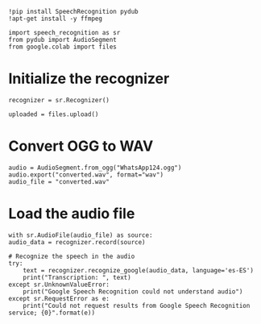     !pip install SpeechRecognition pydub
    !apt-get install -y ffmpeg

    import speech_recognition as sr
    from pydub import AudioSegment
    from google.colab import files

# Initialize the recognizer
    recognizer = sr.Recognizer()

    uploaded = files.upload()

# Convert OGG to WAV
    audio = AudioSegment.from_ogg("WhatsApp124.ogg")
    audio.export("converted.wav", format="wav")
    audio_file = "converted.wav"

# Load the audio file
    with sr.AudioFile(audio_file) as source:
    audio_data = recognizer.record(source)

    # Recognize the speech in the audio
    try:
        text = recognizer.recognize_google(audio_data, language='es-ES')
        print("Transcription: ", text)
    except sr.UnknownValueError:
        print("Google Speech Recognition could not understand audio")
    except sr.RequestError as e:
        print("Could not request results from Google Speech Recognition service; {0}".format(e))

